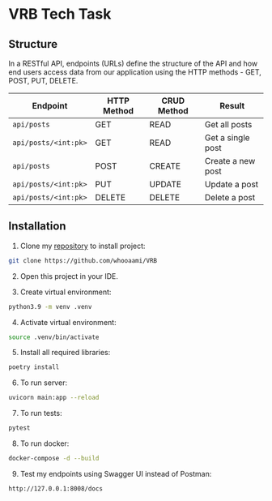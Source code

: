 # VRB Tech Task


## Structure
In a RESTful API, endpoints (URLs) define the structure of the API and how end users access data from our application using the HTTP methods - GET, POST, PUT, DELETE. 

Endpoint |HTTP Method | CRUD Method | Result
-- | -- |-- |--
`api/posts` | GET | READ | Get all posts
`api/posts/<int:pk>` | GET | READ | Get a single post
`api/posts`| POST | CREATE | Create a new post
`api/posts/<int:pk>` | PUT | UPDATE | Update a post
`api/posts/<int:pk>` | DELETE | DELETE | Delete a post


## Installation

1) Clone my [repository](https://github.com/whooaami/VRB) to install project:

```bash
git clone https://github.com/whooaami/VRB
```

2) Open this project in your IDE.

3) Create virtual environment:
```bash
python3.9 -m venv .venv
```

4) Activate virtual environment:
```bash
source .venv/bin/activate
```

5) Install all required libraries:
```bash
poetry install
```

6) To run server:
```bash
uvicorn main:app --reload
```

7) To run tests:
```bash
pytest
```

8) To run docker:
```bash
docker-compose -d --build
```

9) Test my endpoints using Swagger UI instead of Postman:
```bash
http://127.0.0.1:8008/docs
```
